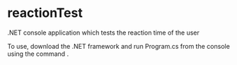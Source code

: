 # reactionTest
.NET console application which tests the reaction time of the user

To use, download the .NET framework and run Program.cs from the console using the command <dotnet run>.
